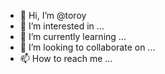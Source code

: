 - 👋 Hi, I’m @toroy
- 👀 I’m interested in ...
- 🌱 I’m currently learning ...
- 💞️ I’m looking to collaborate on ...
- 📫 How to reach me ...

<!---
toroy/toroy is a ✨ special ✨ repository because its `README.md` (this file) appears on your GitHub profile.
You can click the Preview link to take a look at your changes.
--->
